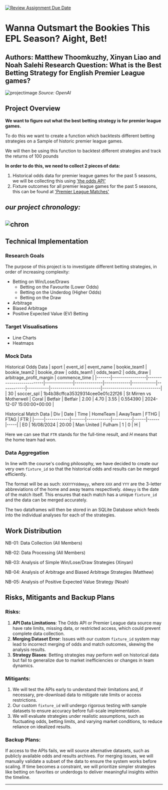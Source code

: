 [![Review Assignment Due Date](https://classroom.github.com/assets/deadline-readme-button-22041afd0340ce965d47ae6ef1cefeee28c7c493a6346c4f15d667ab976d596c.svg)](https://classroom.github.com/a/_SwzfpU1)

# Wanna Outsmart the Bookies This EPL Season? Aight, Bet!

**Authors:** Matthew Thoomkuzhy, Xinyan Liao and Noah Salehi
**Research Question:** What is the Best Betting Strategy for English Premier League games?
---
![projectimage](https://github.com/user-attachments/assets/b2593057-fafc-4083-866d-2e828eb9d0df)
*Source: OpenAI*

## Project Overview

**We want to figure out what the best betting strategy is for premier league games.**

To do this we want to create a function which backtests different betting strategies on a Sample of historic premier league games.

We will then be using this function to backtest different strategies and track the returns of 100 pounds 




**In order to do this, we need to collect 2 pieces of data:** 

1. Historical odds data for premier league games for the past 5 seasons, we will be collecting this using ['the odds API'](https://the-odds-api.com/)
2. Fixture outcomes for all premier league games for the past 5 seasons, this can be found at  ['Premier League Matches'](https://www.football-data.co.uk/englandm.php)

*our project chronology:*
---
![chron](https://github.com/user-attachments/assets/3bf9b4bd-188f-4a70-9a60-4df0c13747cc)
---

## Technical Implementation

### Research Goals
The purpose of this project is to investigate different betting strategies, in order of increasing complexity:
- Betting on Win/Lose/Draws
  - Betting on the Favourite (Lower Odds)
  - Betting on the Underdog (Higher Odds)
  - Betting on the Draw
- Arbitrage
- Biased Arbitrage
- Positive Expected Value (EV) Betting

### Target Visualisations
- Line Charts
- Heatmaps

### Mock Data

Historical Odds Data
| sport | event_id        | event_name               | bookie_team1 | bookie_team2 | bookie_draw | odds_team1 | odds_team2 | odds_draw | arbitrage_profit_margin | commence_time               |
|-------|-----------------|--------------------------|--------------|--------------|-------------|------------|------------|-----------|-------------------------|-----------------------------|
| 30    | soccer_spl      | 1b4b38cffca35329314cee0e01c22f26 | St Mirren vs Motherwell | Coral        | Betfair      | Betfair     | 2.00       | 4.70       | 3.55      | 0.554390                | 2024-12-07 15:00:00+00:00 |

Historical Match Data
| Div | Date       | Time  | HomeTeam   | AwayTeam | FTHG | FTAG | FTR |
|-----|------------|-------|------------|----------|------|------|-----|
| E0  | 16/08/2024 | 20:00 | Man United | Fulham   | 1    | 0    | H   |

Here we can see that `FTR` stands for the full-time result, and *H* means that the home team had won.

### Data Aggregation
In line with the course's coding philosophy, we have decided to create our very own `fixture_id` so that the historical odds and results can be merged efficiently. 

The format will be as such:
`XXXYYYddmmyy`, where `XXX` and `YYY` are the 3-letter abbreviations of the home and away teams respectively. `ddmmyy` is the date of the match itself. This ensures that each match has a unique `fixture_id` and the data can be merged accurately.

The two dataframes will then be stored in an SQLite Database which feeds into the individual analyses for each of the strategies.

## Work Distribution

NB-01: Data Collection (All Members)

NB-02: Data Processing (All Members)

NB-03: Analysis of Simple Win/Lose/Draw Strategies (Xinyan)

NB-04: Analysis of Arbitrage and Biased Arbitrage Strategies (Matthew)

NB-05: Analysis of Positive Expected Value Strategy (Noah)

## Risks, Mitigants and Backup Plans

### Risks:

1. **API Data Limitations**: The Odds API or Premier League data source may have rate limits, missing data, or restricted access, which could prevent complete data collection.
2. **Merging Dataset Error**: Issues with our custom `fixture_id` system may lead to incorrect merging of odds and match outcomes, skewing the analysis results.
3. **Strategy Biases**: Betting strategies may perform well on historical data but fail to generalize due to market inefficiencies or changes in team dynamics.

### Mitigants:

1. We will test the APIs early to understand their limitations and, if necessary, pre-download data to mitigate rate limits or access restrictions.
2. Our custom `fixture_id` will undergo rigorous testing with sample datasets to ensure accuracy before full-scale implementation.
3. We will evaluate strategies under realistic assumptions, such as fluctuating odds, betting limits, and varying market conditions, to reduce reliance on idealized results.

### Backup Plans:
If access to the APIs fails, we will source alternative datasets, such as publicly available odds and results archives. For merging issues, we will manually validate a subset of the data to ensure the system works before scaling. If time becomes a constraint, we will prioritize simpler strategies like betting on favorites or underdogs to deliver meaningful insights within the timeline.

---
